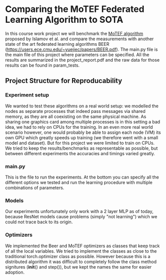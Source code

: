 # Comparing the MoTEF Federated Learning Algorithm to SOTA
In this course work project we will benchmark the [MoTEF algorithm](https://arxiv.org/pdf/2405.20114) 
proposed by Islamov et al. and compare the measurements with another state of the art federated learning 
algorithms BEER (https://users.ece.cmu.edu/~yuejiec/papers/BEER.pdf).
The main.py file is the main file of this project where parameters can be specified.
All the results are summarized in the project_report.pdf and the raw data for those results can be found in param_tests.
## Project Structure for Reproducability

### Experiment setup
We wanted to test these algorithms on a real world setup: we modelled the nodes as separate processes that indeed pass messages via shared memory, as they are all coexisting on the same physical machine.
As sharing one graphics card among multiple processes is in this setting a bad idea, we had to rely on CPUs for the training. 
In an even more real world scenario however, one would probably be able to assign each node (VM) its own GPU which greatly speeds up training (we therefore went with a small model and dataset). But for this project we were limited to train on CPUs.
We tried to keep the results/benchmarks as representable as possible, but between different experiments the accuracies and timings varied greatly.

### main.py
This is the file to run the experiments. 
At the bottom you can specify all the different options we tested and run the learning procedure with multiple combinations of parameters.

### Models
Our experiments unfortunately only work with a 2 layer MLP as of today, because ResNet models cause problems (simply "not learning") which we could not trace back to its origin.

### Optimizers
We implemented the Beer and MoTEF optimizers as classes that keep track of all the local variables. We tried to implement the classes as close to the traditional torch.optimizer class as possible.
However because this is a distributed algorithm it was difficult to completely follow the class method signitures (__init__() and step()), but we kept the names the same for easier adoption.








